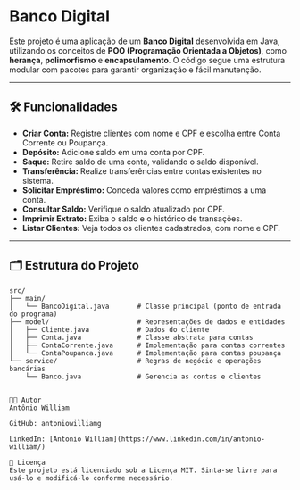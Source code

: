 # **Banco Digital**

Este projeto é uma aplicação de um **Banco Digital** desenvolvida em Java, utilizando os conceitos de **POO (Programação Orientada a Objetos)**, como **herança**, **polimorfismo** e **encapsulamento**. O código segue uma estrutura modular com pacotes para garantir organização e fácil manutenção.

---

## **🛠 Funcionalidades**
- **Criar Conta:** Registre clientes com nome e CPF e escolha entre Conta Corrente ou Poupança.
- **Depósito:** Adicione saldo em uma conta por CPF.
- **Saque:** Retire saldo de uma conta, validando o saldo disponível.
- **Transferência:** Realize transferências entre contas existentes no sistema.
- **Solicitar Empréstimo:** Conceda valores como empréstimos a uma conta.
- **Consultar Saldo:** Verifique o saldo atualizado por CPF.
- **Imprimir Extrato:** Exiba o saldo e o histórico de transações.
- **Listar Clientes:** Veja todos os clientes cadastrados, com nome e CPF.

---

## **🗂 Estrutura do Projeto**
```plaintext
src/
├── main/
│   └── BancoDigital.java       # Classe principal (ponto de entrada do programa)
├── model/                      # Representações de dados e entidades
│   ├── Cliente.java            # Dados do cliente
│   ├── Conta.java              # Classe abstrata para contas
│   ├── ContaCorrente.java      # Implementação para contas correntes
│   └── ContaPoupanca.java      # Implementação para contas poupança
└── service/                    # Regras de negócio e operações bancárias
    └── Banco.java              # Gerencia as contas e clientes


🧑‍💻 Autor
Antônio William

GitHub: antoniowilliamg

LinkedIn: [Antonio William](https://www.linkedin.com/in/antonio-william/)

📜 Licença
Este projeto está licenciado sob a Licença MIT. Sinta-se livre para usá-lo e modificá-lo conforme necessário.
